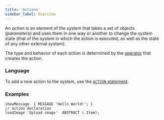 ```yaml
---
title: 'Actions'
sidebar_label: Overview
---
```


An *action* is an element of the system that takes a set of objects (*parameters*) and uses them in one way or another to change the system state (that of the system in which the action is executed, as well as the state of any other external system).

The type and behavior of each action is determined by the [operator](Оperators.md) that creates the action.

### Language

To add a new action to the system, use the [`ACTION` statement](ACTION_instruction.md).

### Examples

```lsf
showMessage  { MESSAGE 'Hello World!'; } 								// action declaration
loadImage 'Upload image'  ABSTRACT ( Item);
```
